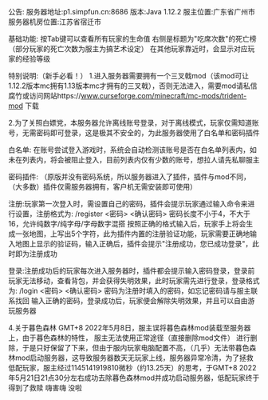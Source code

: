 公告:
服务器地址:p1.simpfun.cn:8686
版本:Java 1.12.2
服主位置:广东省广州市
服务器机房位置:江苏省宿迁市

基础功能:
按Tab键可以查看所有玩家的生命值
右侧是标题为"吃席次数"的死亡榜
（部分玩家的死亡次数为服主为搞艺术设定）
在其他玩家靠近时，会显示对应玩家的经验等级

特别说明:（新手必看！）
1.进入服务器需要拥有一个三叉戟mod（该mod可让1.12.2版本mc拥有1.13版本mc才拥有的三叉戟），否则无法进入，需要mod请私信腐竹或访问网站https://www.curseforge.com/minecraft/mc-mods/trident-mod 下载

2.为了关照白嫖党，本服务器允许离线账号登录，对于离线模式，玩家仅需知道账号，无需密码即可登录，这是极其不安全的，为此服务器使用了白名单和密码插件

白名单:
在账号尝试登入游戏时，系统会自动检测该账号是否在白名单列表内，如未在列表内，将会被阻止登入，目前列表内仅有少数的账号，想拉人请先私聊服主

密码插件:
（原版并没有密码系统，所以服务器进入了插件，插件与mod不同，（大多数）插件仅需服务器拥有，客户机无需安装即可使用）

注册:玩家第一次登入时，需设置自己的密码，插件会提示玩家通过输入命令来进行设置，注册格式为:
/register <密码> <确认密码>
密码长度不小于4，不大于16，允许纯数字/纯字母/字母数字混搭
按照正确的格式输入后，玩家手上将会生成一张地图，上写出5个字符，此为插件内置的注册验证功能，玩家需要正确地输入地图上显示的验证码，输入正确后，插件会提示"注册成功，您已成功登录"，此时即为注册成功

登录:注册成功后的玩家每次进入服务器时，插件都会提示输入密码登录，登录前玩家无法移动，查看背包，并会获得失明效果，此时玩家需先进行登录，登录格式为:
/login <密码> <确认密码>
密码为注册时填入的密码，如忘记密码请与服主联系找回
输入正确的密码，登录成功后，玩家便会解除失明效果，并且可以自由游玩服务器

4.关于暮色森林
GMT+8 2022年5月8日，服主误将暮色森林mod装载至服务器上，由于暮色森林的特性，
服主无法使用正常途径（直接删除mod文件）
进行删除，于是只好保留了下来，但由于服内玩家电脑配置不高，（几乎）无法带暮色森林mod启动服务器，这导致服务器数天无玩家上线，服务器异常冷清，为了拯救低配玩家，服主经过1145141919810微秒（约13.25天）的思考，于GMT+8 2022年5月21日21点30分左右成功去除暮色森林mod并成功启动服务器，低配玩家终于得到了救赎
嗨害嗨 没啦
